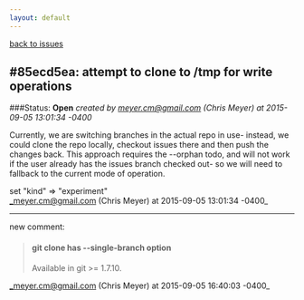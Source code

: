 ```yaml
---
layout: default
---
```

[back to issues](..)

## \#85ecd5ea: attempt to clone to /tmp for write operations

###Status: **Open**
_created by meyer.cm@gmail.com (Chris Meyer) at 2015-09-05 13:01:34 -0400_

Currently, we are switching branches in the actual repo in use- instead,
we could clone the repo locally, checkout issues there and then push the
changes back.  This approach requires the --orphan todo, and will not work
if the user already has the issues branch checked out- so we will need to
fallback to the current mode of operation.

set "kind" => "experiment"  
_meyer.cm@gmail.com (Chris Meyer) at 2015-09-05 13:01:34 -0400_

---
new comment:

> #### git clone has --single-branch option
> Available in git >= 1.7.10.

_meyer.cm@gmail.com (Chris Meyer) at 2015-09-05 16:40:03 -0400_

